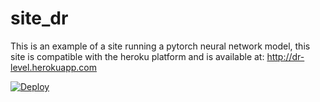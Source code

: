 # site_dr

This is an example of a site running a pytorch neural network model, this site is compatible with the heroku platform and is available at: http://dr-level.herokuapp.com

[![Deploy](https://www.herokucdn.com/deploy/button.svg)](https://heroku.com/deploy)


